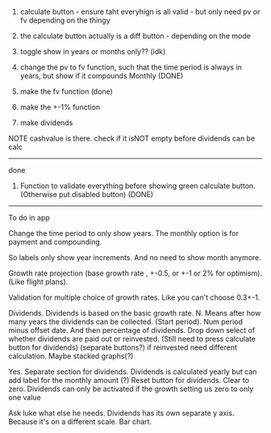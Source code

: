 1. calculate button - ensure taht everyhign is all valid - but only need  pv or fv depending on the thingy
2. the calculate button actually is a diff button - depending on the mode
3. toggle show in years or months only?? (idk)


1. change the pv to fv function, such that the time period is always in years, but show if it compounds Monthly (DONE)
2. make the fv function (done)
3. make the +-1% function
4. make dividends


NOTE
cashvalue is there. check if it isNOT  empty before dividends can be calc
___
done

1. Function to validate everything before showing green calculate button. (Otherwise put disabled button) (DONE)
____
To do in app

Change the time period to only show years. The monthly option is for payment and compounding.

So labels only show year increments. And no need to show month anymore.

Growth rate projection (base growth rate , +-0.5, or +-1 or 2% for optimism).(Like flight plans).

Validation for multiple choice of growth rates. Like you can't choose 0.3+-1.

Dividends. Dividends is based on the basic growth rate.
N. Means after how many years the dividends can be collected. (Start period). Num period minus offset date. And then percentage of dividends.
Drop down select of whether dividends are paid out or reinvested. (Still need to press calculate button for dividends) (separate buttons?) if reinvested need different calculation. Maybe stacked graphs(?)

Yes. Separate section for dividends. Dividends is calculated yearly but can add label for the monthly amount (?)
Reset button for dividends. Clear to zero. Dividends can only be activated if the growth setting us zero to only one value

Ask luke what else he needs.
Dividends has its own separate y axis. Because it's on a different scale. Bar chart.
